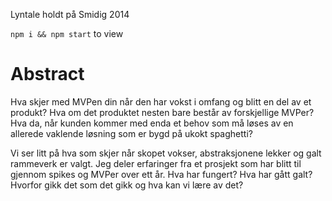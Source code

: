 Lyntale holdt på Smidig 2014

`npm i && npm start` to view

# Abstract

Hva skjer med MVPen din når den har vokst i omfang og blitt en del av et
produkt? Hva om det produktet nesten bare består av forskjellige MVPer? Hva da,
når kunden kommer med enda et behov som må løses av en allerede vaklende
løsning som er bygd på ukokt spaghetti?

Vi ser litt på hva som skjer når skopet vokser, abstraksjonene lekker og galt
rammeverk er valgt. Jeg deler erfaringer fra et prosjekt som har blitt til
gjennom spikes og MVPer over ett år. Hva har fungert? Hva har gått galt?
Hvorfor gikk det som det gikk og hva kan vi lære av det?
